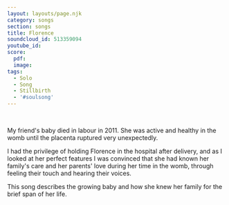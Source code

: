 ```yaml
---
layout: layouts/page.njk
category: songs
section: songs
title: Florence
soundcloud_id: 513359094
youtube_id: 
score:
  pdf:
  image:
tags:
  - Solo
  - Song
  - Stillbirth
  - '#soulsong'
---
```

&nbsp;

My friend's baby died in labour in 2011. She was active and healthy in the womb until the placenta ruptured very unexpectedly. 

I had the privilege of holding Florence in the hospital after delivery, and as I looked at her perfect features I was convinced that she had known her family's care and her parents' love during her time in the womb, through feeling their touch and hearing their voices.

This song describes the growing baby and how she knew her family for the brief span of her life.
